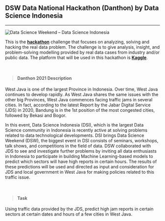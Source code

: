 ## DSW Data National Hackathon (Danthon) by Data Science Indonesia

<hr>

![Data Science Weekend – Data Science Indonesia](https://datascienceweekends.com/wp-content/uploads/2020/10/cropped-DSW-logo-black.png)

This is the **[hackathon](https://datascienceweekends.com/)** challenge that focuses on analyzing, solving and hacking the real data problem. The challenge is to give analysis, insight, and problem-solving modelling provided by real data cases from industry and/or public data. The platform that will be used in this hackathon is **[Kaggle](https://www.kaggle.com/c/danthon2021/)**.

<br>

> #### **Danthon 2021 Description**

West Java is one of the largest Province in Indonesia. Over time, West Java continues to develop rapidly. As West Java shares the same issues with the other big Provinces, West Java commences facing traffic jams in several cities. In fact, according to the latest Report by the Jabar Digital Service (JDS) in 2020, Bandung is in the 1st position of the most congested cities, followed by Bekasi and Bogor.

In this event, Data Science Indonesia (DSI), which is the largest Data Science community in Indonesia is recently active at solving problems related to data technological developments. DSI brings Data Science Weekend (DSW), the biggest event in DSI consists of seminars, workshops, talk shows, and competitions in the field of data. DSW collaborated with JDS to see and investigate further problems by inviting all data enthusiasts in Indonesia to participate in building Machine Learning-based models to predict which sectors will have high reports in certain hours. The results of these predictions will be used and directed as input and consideration for JDS and local government in West Java for making policies related to this traffic issue.

<br>

> #### **Task**

Using traffic data provided by the JDS, predict high jam reports in certain sectors at certain dates and hours of a few cities in West Java.

<br>

